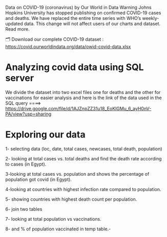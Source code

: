 Data on COVID-19 (coronavirus) by Our World in Data
Warning Johns Hopkins University has stopped publishing on confirmed COVID-19 cases and deaths. We have replaced the entire time series with WHO’s weekly-updated data. This change will not affect users of our charts and dataset. Read more.

🗂️ Download our complete COVID-19 dataset : https://covid.ourworldindata.org/data/owid-covid-data.xlsx

Analyzing covid data using SQL server
=========================================
We divide the dataset into two excel files one for deaths and the other for vaccinations for easier analysis
and here is the link of the data used in the SQL query ====> https://drive.google.com/file/d/1AJZnpZZ31u18_EoKlGMu_6_ayH0nV-PA/view?usp=sharing

Exploring our data 
====================

1- selecting data (loc, date, total cases, newcases, total death, population)

2- looking at total cases vs. total deaths and find the death rate according to cases
(in Egypt).

3-looking at total cases vs. population and shows the percentage of population got covid (in Egypt).


4-looking at countries with highest infection rate compared to population.

5- showing countries with highest death count per population.


6- join two tables 

7- looking at total population vs vaccinations. 

8- and % of population vaccinated in temp table.-  
